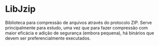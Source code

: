# LibJzip

Biblioteca para compressão de arquivos através do protocolo ZIP. Serve principalmente para estudo, uma vez que para fazer compressão com maior eficácia e adição de segurança (embora pequena), há binários que devem ser preferencialmente executados.
